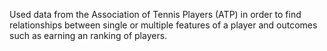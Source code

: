 Used data from the Association of Tennis Players (ATP) in order to find relationships between single or multiple features of a player and outcomes such as earning an ranking of players.
